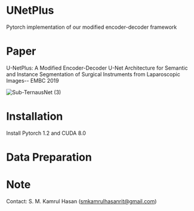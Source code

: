 # UNetPlus 
Pytorch implementation of our modified encoder-decoder framework

# Paper 
U-NetPlus: A Modified Encoder-Decoder U-Net Architecture for Semantic and Instance Segmentation of Surgical Instruments from Laparoscopic Images-- EMBC 2019

![Sub-TernausNet (3)](https://user-images.githubusercontent.com/42282006/63461920-b15de480-c427-11e9-804a-30c849d19f8c.png)

# Installation
Install Pytorch 1.2 and CUDA 8.0


# Data Preparation

# Note
Contact: S. M. Kamrul Hasan (smkamrulhasanrit@gmail.com)

